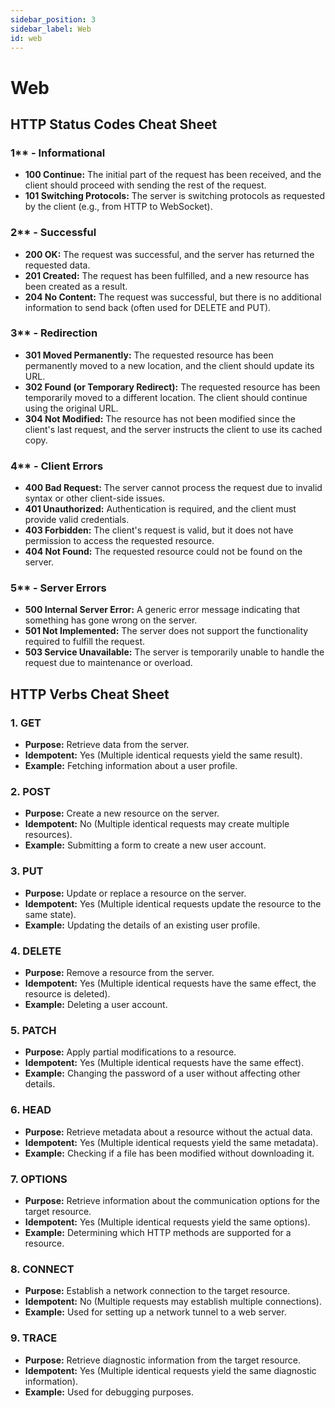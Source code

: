 ```yaml
---
sidebar_position: 3
sidebar_label: Web
id: web
---
```


# Web

## HTTP Status Codes Cheat Sheet

### 1\*\* - Informational

- **100 Continue:** The initial part of the request has been received, and the client should proceed with sending the
  rest of the request.
- **101 Switching Protocols:** The server is switching protocols as requested by the client (e.g., from HTTP to
  WebSocket).

### 2\*\* - Successful

- **200 OK:** The request was successful, and the server has returned the requested data.
- **201 Created:** The request has been fulfilled, and a new resource has been created as a result.
- **204 No Content:** The request was successful, but there is no additional information to send back (often used for
  DELETE and PUT).

### 3\*\* - Redirection

- **301 Moved Permanently:** The requested resource has been permanently moved to a new location, and the client should
  update its URL.
- **302 Found (or Temporary Redirect):** The requested resource has been temporarily moved to a different location. The
  client should continue using the original URL.
- **304 Not Modified:** The resource has not been modified since the client's last request, and the server instructs the
  client to use its cached copy.

### 4\*\* - Client Errors

- **400 Bad Request:** The server cannot process the request due to invalid syntax or other client-side issues.
- **401 Unauthorized:** Authentication is required, and the client must provide valid credentials.
- **403 Forbidden:** The client's request is valid, but it does not have permission to access the requested resource.
- **404 Not Found:** The requested resource could not be found on the server.

### 5\*\* - Server Errors

- **500 Internal Server Error:** A generic error message indicating that something has gone wrong on the server.
- **501 Not Implemented:** The server does not support the functionality required to fulfill the request.
- **503 Service Unavailable:** The server is temporarily unable to handle the request due to maintenance or overload.

## HTTP Verbs Cheat Sheet

### 1. GET

- **Purpose:** Retrieve data from the server.
- **Idempotent:** Yes (Multiple identical requests yield the same result).
- **Example:** Fetching information about a user profile.

### 2. POST

- **Purpose:** Create a new resource on the server.
- **Idempotent:** No (Multiple identical requests may create multiple resources).
- **Example:** Submitting a form to create a new user account.

### 3. PUT

- **Purpose:** Update or replace a resource on the server.
- **Idempotent:** Yes (Multiple identical requests update the resource to the same state).
- **Example:** Updating the details of an existing user profile.

### 4. DELETE

- **Purpose:** Remove a resource from the server.
- **Idempotent:** Yes (Multiple identical requests have the same effect, the resource is deleted).
- **Example:** Deleting a user account.

### 5. PATCH

- **Purpose:** Apply partial modifications to a resource.
- **Idempotent:** Yes (Multiple identical requests have the same effect).
- **Example:** Changing the password of a user without affecting other details.

### 6. HEAD

- **Purpose:** Retrieve metadata about a resource without the actual data.
- **Idempotent:** Yes (Multiple identical requests yield the same metadata).
- **Example:** Checking if a file has been modified without downloading it.

### 7. OPTIONS

- **Purpose:** Retrieve information about the communication options for the target resource.
- **Idempotent:** Yes (Multiple identical requests yield the same options).
- **Example:** Determining which HTTP methods are supported for a resource.

### 8. CONNECT

- **Purpose:** Establish a network connection to the target resource.
- **Idempotent:** No (Multiple requests may establish multiple connections).
- **Example:** Used for setting up a network tunnel to a web server.

### 9. TRACE

- **Purpose:** Retrieve diagnostic information from the target resource.
- **Idempotent:** Yes (Multiple identical requests yield the same diagnostic information).
- **Example:** Used for debugging purposes.
